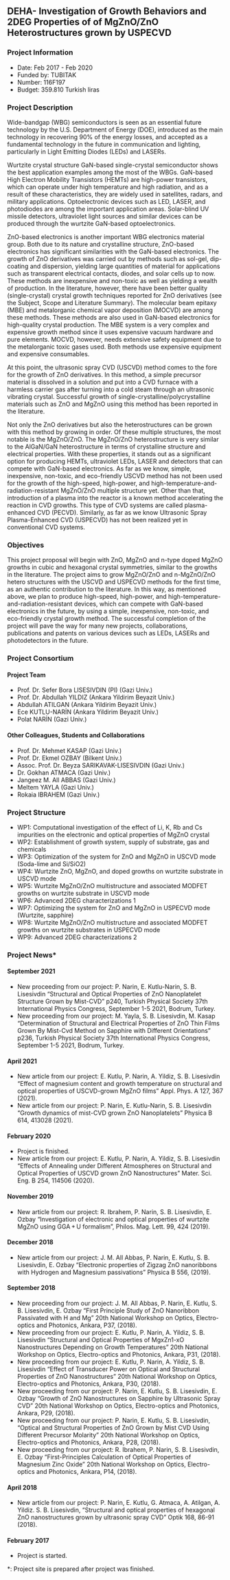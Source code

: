 ## DEHA- Investigation of Growth Behaviors and 2DEG Properties of of MgZnO/ZnO Heterostructures grown by USPECVD

### Project Information
* Date: Feb 2017 - Feb 2020
* Funded by: TUBITAK
* Number: 116F197
* Budget: 359.810 Turkish liras
 
### Project Description

Wide-bandgap (WBG) semiconductors is seen as an essential future technology by the U.S. Department of Energy (DOE), introduced as the main technology in recovering 90% of the energy losses, and accepted as a fundamental technology in the future in communication and lighting, particularly in Light Emitting Diodes (LEDs) and LASERs.

Wurtzite crystal structure GaN-based single-crystal semiconductor shows the best application examples among the most of the WBGs. GaN-based High Electron Mobility Transistors (HEMTs) are high-power transistors, which can operate under high temperature and high radiation, and as a result of these characteristics, they are widely used in satellites, radars, and military applications. Optoelectronic devices such as LED, LASER, and photodiodes are among the important application areas. Solar-blind UV missile detectors, ultraviolet light sources and similar devices can be produced through the wurtzite GaN-based optoelectronics.

ZnO-based electronics is another important WBG electronics material group. Both due to its nature and crystalline structure, ZnO-based electronics has significant similarities with the GaN-based electronics. The growth of ZnO derivatives was carried out by methods such as sol-gel, dip-coating and dispersion, yielding large quantities of material for applications such as transparent electrical contacts, diodes, and solar cells up to now. These methods are inexpensive and non-toxic as well as yielding a wealth of production. In the literature, however, there have been better quality (single-crystal) crystal growth techniques reported for ZnO derivatives (see the Subject, Scope and Literature Summary). The molecular beam epitaxy (MBE) and metalorganic chemical vapor deposition (MOCVD) are among these methods. These methods are also used in GaN-based electronics for high-quality crystal production. The MBE system is a very complex and expensive growth method since it uses expensive vacuum hardware and pure elements. MOCVD, however, needs extensive safety equipment due to the metalorganic toxic gases used. Both methods use expensive equipment and expensive consumables.

At this point, the ultrasonic spray CVD (USCVD) method comes to the fore for the growth of ZnO derivatives. In this method, a simple precursor material is dissolved in a solution and put into a CVD furnace with a harmless carrier gas after turning into a cold steam through an ultrasonic vibrating crystal. Successful growth of single-crystalline/polycrystalline materials such as ZnO and MgZnO using this method has been reported in the literature.

Not only the ZnO derivatives but also the heterostructures can be grown with this method by growing in order. Of these multiple structures, the most notable is the MgZnO/ZnO. The MgZnO/ZnO heterostructure is very similar to the AlGaN/GaN heterostructure in terms of crystalline structure and electrical properties. With these properties, it stands out as a significant option for producing HEMTs, ultraviolet LEDs, LASER and detectors that can compete with GaN-based electronics. As far as we know, simple, inexpensive, non-toxic, and eco-friendly USCVD method has not been used for the growth of the high-speed, high-power, and high-temperature-and-radiation-resistant MgZnO/ZnO multiple structure yet. Other than that, introduction of a plasma into the reactor is a known method accelerating the reaction in CVD growths. This type of CVD systems are called plasma-enhanced CVD (PECVD). Similarly, as far as we know Ultrasonic Spray Plasma-Enhanced CVD (USPECVD) has not been realized yet in conventional CVD systems.

### Objectives

This project proposal will begin with ZnO, MgZnO and n-type doped MgZnO growths in cubic and hexagonal crystal symmetries, similar to the growths in the literature. The project aims to grow MgZnO/ZnO and n-MgZnO/ZnO hetero structures with the USCVD and USPECVD methods for the first time, as an authentic contribution to the literature. In this way, as mentioned above, we plan to produce high-speed, high-power, and high-temperature-and-radiation-resistant devices, which can compete with GaN-based electronics in the future, by using a simple, inexpensive, non-toxic, and eco-friendly crystal growth method. The successful completion of the project will pave the way for many new projects, collaborations, publications and patents on various devices such as LEDs, LASERs and photodetectors in the future.

### Project Consortium

#### Project Team
* Prof. Dr. Sefer Bora LISESIVDIN (PI) (Gazi Univ.)
* Prof. Dr. Abdullah YILDIZ (Ankara Yildirim Beyazit Univ.)
* Abdullah ATILGAN (Ankara Yildirim Beyazit Univ.)
* Ece KUTLU-NARİN (Ankara Yildirim Beyazit Univ.)
* Polat NARİN (Gazi Univ.)

#### Other Colleagues, Students and Collaborations
* Prof. Dr. Mehmet KASAP (Gazi Univ.)
* Prof. Dr. Ekmel OZBAY (Bilkent Univ.)
* Assoc. Prof. Dr. Beyza SARIKAVAK-LISESIVDIN (Gazi Univ.)
* Dr. Gokhan ATMACA (Gazi Univ.)
* Jangeez M. All ABBAS (Gazi Univ.)
* Meltem YAYLA (Gazi Univ.)
* Rokaia IBRAHEM (Gazi Univ.)

### Project Structure
* WP1: Computational investigation of the effect of Li, K, Rb and Cs impurities on the electronic and optical properties of MgZnO crystal
* WP2: Establishment of growth system, supply of substrate, gas and chemicals
* WP3: Optimization of the system for ZnO and MgZnO in USCVD mode (Soda-lime and Si/SiO2)
* WP4: Wurtzite ZnO, MgZnO, and doped growths on wurtzite substrate in USCVD mode
* WP5: Wurtzite MgZnO/ZnO multistructure and associated MODFET growths on wurtzite substrate in USCVD mode
* WP6: Advanced 2DEG characterizations 1
* WP7: Optimizing the system for ZnO and MgZnO in USPECVD mode (Wurtzite, sapphire)
* WP8: Wurtzite MgZnO/ZnO multistructure and associated MODFET growths on wurtzite substrates in USPECVD mode
* WP9: Advanced 2DEG characterizations 2

### Project News*

#### September 2021
* New proceeding from our project: P. Narin, E. Kutlu-Narin, S. B. Lisesivdin “Structural and Optical Properties of ZnO Nanoplatelet Structure Grown by Mist-CVD” p240, Turkish Physical Society 37th International Physics Congress, September 1-5 2021, Bodrum, Turkey.
* New proceeding from our project: M. Yayla, S. B. Lisesivdin, M. Kasap “Determination of Structural and Electrical Properties of ZnO Thin Films Grown By Mist-Cvd Method on Sapphire with Different Orientations” p236, Turkish Physical Society 37th International Physics Congress, September 1-5 2021, Bodrum, Turkey.

#### April 2021
* New article from our project: E. Kutlu, P. Narin, A. Yildiz, S. B. Lisesivdin “Effect of magnesium content and growth temperature on structural and optical properties of USCVD-grown MgZnO films” Appl. Phys. A 127, 367 (2021).
* New article from our project: P. Narin, E. Kutlu-Narin, S. B. Lisesivdin “Growth dynamics of mist-CVD grown ZnO Nanoplatelets” Physica B 614, 413028 (2021).

#### February 2020
* Project is finished.
* New article from our project: E. Kutlu, P. Narin, A. Yildiz, S. B. Lisesivdin “Effects of Annealing under Different Atmospheres on Structural and Optical Properties of USCVD grown ZnO Nanostructures” Mater. Sci. Eng. B 254, 114506 (2020).

#### November 2019
* New article from our project: R. Ibrahem, P. Narin, S. B. Lisesivdin, E. Ozbay “Investigation of electronic and optical properties of wurtzite MgZnO using GGA + U formalism”, Philos. Mag. Lett. 99, 424 (2019).

#### December 2018
* New article from our project: J. M. All Abbas, P. Narin, E. Kutlu, S. B. Lisesivdin, E. Ozbay “Electronic properties of Zigzag ZnO nanoribbons with Hydrogen and Magnesium passivations” Physica B 556, (2019).

#### September 2018
* New proceeding from our project: J. M. All Abbas, P. Narin, E. Kutlu, S. B. Lisesivdin, E. Ozbay “First Principle Study of ZnO Nanoribbon Passivated with H and Mg” 20th National Workshop on Optics, Electro-optics and Photonics, Ankara, P37, (2018).
* New proceeding from our project: E. Kutlu, P. Narin, A. Yildiz, S. B. Lisesivdin “Structural and Optical Properties of MgxZn1-xO Nanostructures Depending on Growth Temperatures” 20th National Workshop on Optics, Electro-optics and Photonics, Ankara, P31, (2018).
* New proceeding from our project: E. Kutlu, P. Narin, A. Yildiz, S. B. Lisesivdin “Effect of Transducer Power on Optical and Structural Properties of ZnO Nanostructures” 20th National Workshop on Optics, Electro-optics and Photonics, Ankara, P30, (2018).
* New proceeding from our project: P. Narin, E. Kutlu, S. B. Lisesivdin, E. Ozbay “Growth of ZnO Nanostructures on Sapphire by Ultrasonic Spray CVD” 20th National Workshop on Optics, Electro-optics and Photonics, Ankara, P29, (2018).
* New proceeding from our project: P. Narin, E. Kutlu, S. B. Lisesivdin, “Optical and Structural Properties of ZnO Grown by Mist CVD Using Different Precursor Molarity” 20th National Workshop on Optics, Electro-optics and Photonics, Ankara, P28, (2018).
* New proceeding from our project: R. Ibrahem, P. Narin, S. B. Lisesivdin, E. Ozbay “First-Principles Calculation of Optical Properties of Magnesium Zinc Oxide” 20th National Workshop on Optics, Electro-optics and Photonics, Ankara, P14, (2018).

#### April 2018
* New article from our project: P. Narin, E. Kutlu, G. Atmaca, A. Atilgan, A. Yildiz. S. B. Lisesivdin, “Structural and optical properties of hexagonal ZnO nanostructures grown by ultrasonic spray CVD” Optik 168, 86-91 (2018).

#### February 2017
* Project is started.

*: Project site is prepared after project was finished.
